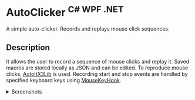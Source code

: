 # AutoClicker <sup>C# WPF .NET</sup>
A simple auto-clicker. Records and replays mouse click sequences.

## Description
It allows the user to record a sequence of mouse clicks and replay it. Saved macros are stored locally as JSON and can be edited.
To reproduce mouse clicks, [AutoItX3Lib](https://www.autoitscript.com/site/autoit/downloads/) is used. Recording start and stop events are handled by specified keyboard keys using [MouseKeyHook](https://github.com/gmamaladze/globalmousekeyhook).


<details>
<summary>Screenshots</summary>

## [Test run video](https://youtu.be/50ym1xWZ6Po)

## ![Screenshot](https://github.com/WhiteMageDev/AutoClicker/blob/master/Screenshot_4.png)
## ![Screenshot](https://github.com/WhiteMageDev/AutoClicker/blob/master/Screenshot_5.png)
## ![Screenshot](https://github.com/WhiteMageDev/AutoClicker/blob/master/Screenshot_6.png)

</details>
